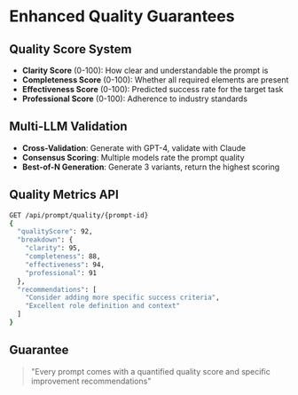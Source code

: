 # Enhanced Quality Guarantees

## Quality Score System
- **Clarity Score** (0-100): How clear and understandable the prompt is
- **Completeness Score** (0-100): Whether all required elements are present
- **Effectiveness Score** (0-100): Predicted success rate for the target task
- **Professional Score** (0-100): Adherence to industry standards

## Multi-LLM Validation
- **Cross-Validation**: Generate with GPT-4, validate with Claude
- **Consensus Scoring**: Multiple models rate the prompt quality
- **Best-of-N Generation**: Generate 3 variants, return the highest scoring

## Quality Metrics API
```bash
GET /api/prompt/quality/{prompt-id}
{
  "qualityScore": 92,
  "breakdown": {
    "clarity": 95,
    "completeness": 88,
    "effectiveness": 94,
    "professional": 91
  },
  "recommendations": [
    "Consider adding more specific success criteria",
    "Excellent role definition and context"
  ]
}
```

## Guarantee
> "Every prompt comes with a quantified quality score and specific improvement recommendations"
